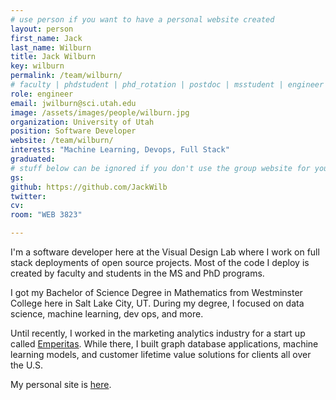 ```yaml
---
# use person if you want to have a personal website created
layout: person
first_name: Jack
last_name: Wilburn
title: Jack Wilburn
key: wilburn
permalink: /team/wilburn/
# faculty | phdstudent | phd_rotation | postdoc | msstudent | engineer
role: engineer
email: jwilburn@sci.utah.edu
image: /assets/images/people/wilburn.jpg
organization: University of Utah
position: Software Developer
website: /team/wilburn/
interests: "Machine Learning, Devops, Full Stack"
graduated: 
# stuff below can be ignored if you don't use the group website for your private website
gs: 
github: https://github.com/JackWilb
twitter: 
cv: 
room: "WEB 3823"

---
```


I'm a software developer here at the Visual Design Lab where I work on full stack deployments of open source projects. Most of the code I deploy is created by faculty and students in the MS and PhD programs.

I got my Bachelor of Science Degree in Mathematics from Westminster College here in Salt Lake City, UT. During my degree, I focused on data science, machine learning, dev ops, and more.

Until recently, I worked in the marketing analytics industry for a start up called [Emperitas](https://www.emperitas.com/). While there, I built graph database applications, machine learning models, and customer lifetime value solutions for clients all over the U.S.

My personal site is [here](https://www.jackwilburn.xyz).


